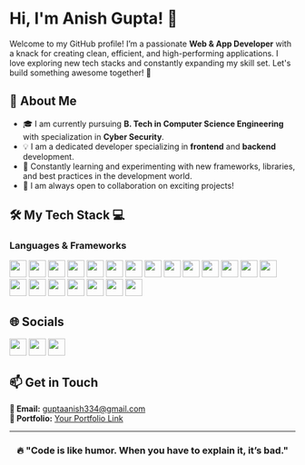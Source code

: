 # **Hi, I'm Anish Gupta!** 👋

Welcome to my GitHub profile! I’m a passionate **Web & App Developer** with a knack for creating clean, efficient, and high-performing applications. I love exploring new tech stacks and constantly expanding my skill set. Let's build something awesome together! 🤝


## 🌟 **About Me**

- 🎓 I am currently pursuing **B. Tech in Computer Science Engineering** with specialization in **Cyber Security**.
- 💡 I am a dedicated developer specializing in **frontend** and **backend** development.
- 🌱 Constantly learning and experimenting with new frameworks, libraries, and best practices in the development world.
- 🤝 I am always open to collaboration on exciting projects!


## 🛠️ **My Tech Stack** 💻

### **Languages & Frameworks** 
  <img src="https://img.shields.io/badge/-HTML-e34c26?style=flat&logo=html5&logoColor=white" height="30"/> <img src="https://img.shields.io/badge/-CSS-1572B6?style=flat&logo=css3&logoColor=white" height="30"/> <img src="https://img.shields.io/badge/-JavaScript-F7DF1E?style=flat&logo=javascript&logoColor=white" height="30"/> <img src="https://img.shields.io/badge/-C-A8B9CC?style=flat&logo=c&logoColor=white" height="30"/> <img src="https://img.shields.io/badge/-C++-00599C?style=flat&logo=cplusplus&logoColor=white" height="30"/> <img src="https://img.shields.io/badge/-ReactJS-111111?style=flat&logo=react&logoColor=#61dbfb" height="30"/> <img src="https://img.shields.io/badge/-Redux-764ABC?style=flat&logo=redux&logoColor=white" height="30"/> <img src="https://img.shields.io/badge/-React%20Native-111111?style=flat&logo=react&logoColor=#61dbfb" height="30"/> <img src="https://img.shields.io/badge/-React%20Hook%20Form-EC5990?style=flat&logo=reacthookform&logoColor=white" height="30"/> <img src="https://img.shields.io/badge/-ExpressJS-000000?style=flat&logo=express&logoColor=white" height="30"/> <img src="https://img.shields.io/badge/-NodeJS-339933?style=flat&logo=node.js&logoColor=white" height="30"/> <img src="https://img.shields.io/badge/-NPM-CB3837?style=flat&logo=npm&logoColor=white" height="30"/> <img src="https://img.shields.io/badge/-MongoDB-47A248?style=flat&logo=mongodb&logoColor=white" height="30"/> <img src="https://img.shields.io/badge/-MySQL-4479A1?style=flat&logo=mysql&logoColor=white" height="30"/> <img src="https://img.shields.io/badge/-PHP-777BB4?style=flat&logo=php&logoColor=white" height="30"/> <img src="https://img.shields.io/badge/-Java-007396?style=flat&logo=java&logoColor=white" height="30"/> <img src="https://img.shields.io/badge/-Python-3776AB?style=flat&logo=python&logoColor=white" height="30"/> <img src="https://img.shields.io/badge/-Git-F05032?style=flat&logo=git&logoColor=white" height="30"/> <img src="https://img.shields.io/badge/-GitHub-181717?style=flat&logo=github&logoColor=white" height="30"/> <img src="https://img.shields.io/badge/-Firebase-F6820D?style=flat&logo=firebase&logoColor=white" height="30"/> <img src="https://img.shields.io/badge/-Canva-00C4CC?style=flat&logo=canva&logoColor=white" height="30"/>



## 🌐 **Socials**
<a href="https://linkedin.com/in/your-profile" target="_blank"><img src="https://img.shields.io/badge/-LinkedIn-0077B5?style=flat&logo=linkedin&logoColor=white" height="30"/></a>
<a href="https://facebook.com/your-profile" target="_blank"><img src="https://img.shields.io/badge/-Facebook-4267B2?style=flat&logo=facebook&logoColor=white" height="30"/></a>
<a href="https://instagram.com/your-profile" target="_blank"><img src="https://img.shields.io/badge/-Instagram-E4405F?style=flat&logo=instagram&logoColor=white" height="30"/></a>



## 📫 **Get in Touch**

 **📧 Email:** [guptaanish334@gmail.com](mailto:guptaanish334@gmail.com) </br>
 **🪪 Portfolio:** [Your Portfolio Link](https://yourportfolio.com)

---

<div align="center">

### 🔥 "Code is like humor. When you have to explain it, it’s bad."

</div>
